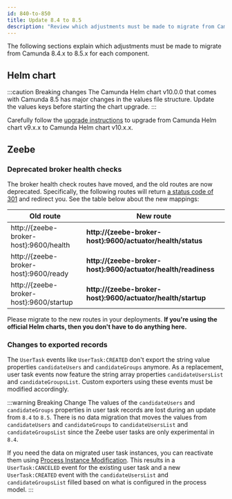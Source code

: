 ```yaml
---
id: 840-to-850
title: Update 8.4 to 8.5
description: "Review which adjustments must be made to migrate from Camunda 8.4.x to Camunda 8.5.0."
---
```


The following sections explain which adjustments must be made to migrate from Camunda 8.4.x to 8.5.x for each component.

## Helm chart

:::caution Breaking changes
The Camunda Helm chart v10.0.0 that comes with Camunda 8.5 has major changes in the values file structure. Update the values keys before starting the chart upgrade.
:::

Carefully follow the [upgrade instructions](../../platform-deployment/helm-kubernetes/upgrade.md#v1000) to upgrade from Camunda Helm chart v9.x.x to Camunda Helm chart v10.x.x.

## Zeebe

### Deprecated broker health checks

The broker health check routes have moved, and the old routes are now deprecated. Specifically, the following routes will return [a status code of 301](https://developer.mozilla.org/en-US/docs/Web/HTTP/Status/301) and redirect you. See the table below about the new mappings:

| Old route                               | **New route**                                                 |
| --------------------------------------- | ------------------------------------------------------------- |
| http://{zeebe-broker-host}:9600/health  | **http://{zeebe-broker-host}:9600/actuator/health/status**    |
| http://{zeebe-broker-host}:9600/ready   | **http://{zeebe-broker-host}:9600/actuator/health/readiness** |
| http://{zeebe-broker-host}:9600/startup | **http://{zeebe-broker-host}:9600/actuator/health/startup**   |

Please migrate to the new routes in your deployments. **If you're using the official Helm charts, then you don't have to do anything here.**

### Changes to exported records

The `UserTask` events like `UserTask:CREATED` don't export the string value properties `candidateUsers` and `candidateGroups` anymore.
As a replacement, user task events now feature the string array properties `candidateUsersList` and `candidateGroupsList`.
Custom exporters using these events must be modified accordingly.

:::warning Breaking Change
The values of the `candidateUsers` and `candidateGroups` properties in user task records are lost during an update from `8.4` to `8.5`.
There is no data migration that moves the values from `candidateUsers` and `candidateGroups` to `candidateUsersList` and `candidateGroupsList`
since the Zeebe user tasks are only experimental in `8.4`.

If you need the data on migrated user task instances, you can reactivate them using [Process Instance Modification](/components/concepts/process-instance-modification.md).
This results in a `UserTask:CANCELED` event for the existing user task and a new `UserTask:CREATED` event with the `candidateUsersList` and `candidateGroupsList` filled based on what is configured in the process model.
:::
